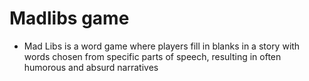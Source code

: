 # Madlibs game
- Mad Libs is a word game where players fill in blanks in a story with words chosen from specific parts of speech, resulting in often humorous and absurd narratives
